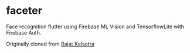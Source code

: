 # faceter
Face recognition flutter using Firebase ML Vision and TensorflowLite with Firebase Auth.

Originally cloned from [Rajat Kalsotra](https://github.com/Rajatkalsotra/Face-Recognition-Flutter)
